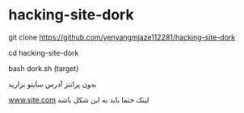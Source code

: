 # hacking-site-dork


git clone https://github.com/yenyangmjaze112281/hacking-site-dork

cd hacking-site-dork

bash dork.sh (target)

بدون پرانتز آدرس سایتو بزارید 


www.site.com لینک حتما باید به این شکل باشه
